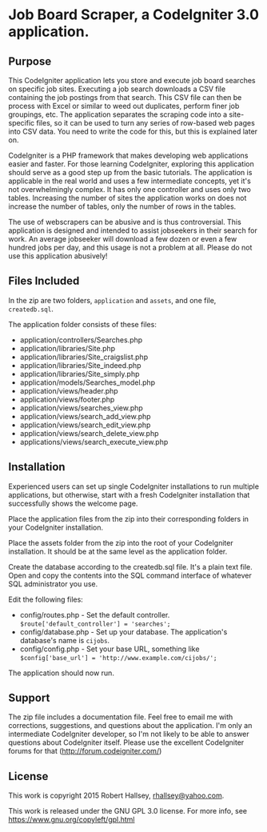 # Job Board Scraper, a CodeIgniter 3.0 application.

## Purpose

This CodeIgniter application lets you store and execute job board searches on specific job sites. Executing a job search downloads a CSV file containing the job postings from that search. This CSV file can then be process with Excel or similar to weed out duplicates, perform finer job groupings, etc. The application separates the scraping code into a site-specific files, so it can be used to turn any series of row-based web pages into CSV data. You need to write the code for this, but this is explained later on.

CodeIgniter is a PHP framework that makes developing web applications easier and faster. For those learning CodeIgniter, exploring this application should serve as a good step up from the basic tutorials. The application is applicable in the real world and uses a few intermediate concepts, yet it's not overwhelmingly complex. It has only one controller and uses only two tables. Increasing the number of sites the application works on does not increase the number of tables, only the number of rows in the tables.

The use of webscrapers can be abusive and is thus controversial. This application is designed and intended to assist jobseekers in their search for work. An average jobseeker will download a few dozen or even a few hundred jobs per day, and this usage is not a problem at all. Please do not use this application abusively!

## Files Included

In the zip are two folders, `application` and `assets`, and one file, `createdb.sql`.

The application folder consists of these files:

* application/controllers/Searches.php
* application/libraries/Site.php
* application/libraries/Site_craigslist.php
* application/libraries/Site_indeed.php
* application/libraries/Site_simply.php
* application/models/Searches_model.php
* application/views/header.php
* application/views/footer.php
* application/views/searches_view.php
* application/views/search_add_view.php
* application/views/search_edit_view.php
* application/views/search_delete_view.php
* applications/views/search_execute_view.php

## Installation

Experienced users can set up single CodeIgniter installations to run multiple applications, but otherwise, start with a fresh CodeIgniter installation that successfully shows the welcome page.

Place the application files from the zip into their corresponding folders in your CodeIgniter installation.

Place the assets folder from the zip into the root of your CodeIgniter installation. It should be at the same level as the application folder.

Create the database according to the createdb.sql file. It's a plain text file. Open and copy the contents into the SQL command interface of whatever SQL administrator you use.

Edit the following files:

* config/routes.php - Set the default controller. `$route['default_controller'] = 'searches';`
* config/database.php - Set up your database. The application's database's name is `cijobs`.
* config/config.php - Set your base URL, something like `$config['base_url'] = 'http://www.example.com/cijobs/';`

The application should now run.

## Support

The zip file includes a documentation file. Feel free to email me with corrections, suggestions, and questions about the application. I'm only an intermediate CodeIgniter developer, so I'm not likely to be able to answer questions about CodeIgniter itself. Please use the excellent CodeIgniter forums for that (http://forum.codeigniter.com/)

## License

This work is copyright 2015 Robert Hallsey, rhallsey@yahoo.com.

This work is released under the GNU GPL 3.0 license. For more info, see https://www.gnu.org/copyleft/gpl.html
